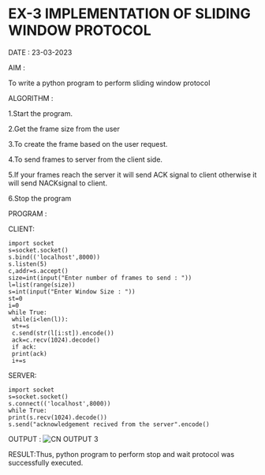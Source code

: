 # EX-3 IMPLEMENTATION OF SLIDING WINDOW PROTOCOL

DATE : 23-03-2023


AIM :

To write a python program to perform sliding window protocol


ALGORITHM :

1.Start the program.

2.Get the frame size from the user

3.To create the frame based on the user request.

4.To send frames to server from the client side.

5.If your frames reach the server it will send ACK signal to client otherwise it will send NACKsignal to client.

6.Stop the program


PROGRAM :

CLIENT:

```
import socket
s=socket.socket()
s.bind(('localhost',8000))
s.listen(5)
c,addr=s.accept()
size=int(input("Enter number of frames to send : "))
l=list(range(size))
s=int(input("Enter Window Size : "))
st=0
i=0
while True:
 while(i<len(l)):
 st+=s
 c.send(str(l[i:st]).encode())
 ack=c.recv(1024).decode()
 if ack:
 print(ack)
 i+=s
 ```
 SERVER:
 ```
 import socket
s=socket.socket()
s.connect(('localhost',8000))
while True: 
 print(s.recv(1024).decode())
 s.send("acknowledgement recived from the server".encode()
 ```



OUTPUT :
![CN OUTPUT 3](https://github.com/kancharlaNarmadha/EX-3/assets/119559316/3baa104c-44db-4ef4-ae8e-fb6c0f5b316b)





RESULT:Thus, python program to perform stop and wait protocol was successfully executed.




